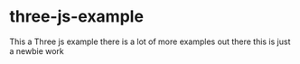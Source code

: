 # three-js-example
This a Three js example there is a lot of more examples out there this is just a newbie work

